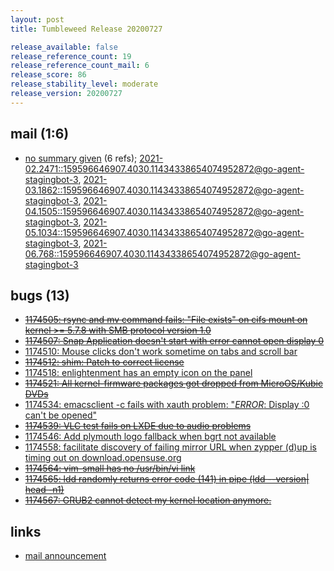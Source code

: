 ```yaml
---
layout: post
title: Tumbleweed Release 20200727

release_available: false
release_reference_count: 19
release_reference_count_mail: 6
release_score: 86
release_stability_level: moderate
release_version: 20200727
---
```


## mail (1:6)

- [no summary given](https://lists.opensuse.org/archives/list/factory@lists.opensuse.org/thread/AWJHVZC7JOZTVI7REZVFPB44O5UQID4G) (6 refs); [2021-02.2471::<159596646907.4030.11434338654074952872@go-agent-stagingbot-3>](https://lists.opensuse.org/archives/list/factory@lists.opensuse.org/thread/AWJHVZC7JOZTVI7REZVFPB44O5UQID4G), [2021-03.1862::<159596646907.4030.11434338654074952872@go-agent-stagingbot-3>](https://lists.opensuse.org/archives/list/factory@lists.opensuse.org/thread/AWJHVZC7JOZTVI7REZVFPB44O5UQID4G), [2021-04.1505::<159596646907.4030.11434338654074952872@go-agent-stagingbot-3>](https://lists.opensuse.org/archives/list/factory@lists.opensuse.org/thread/AWJHVZC7JOZTVI7REZVFPB44O5UQID4G), [2021-05.1034::<159596646907.4030.11434338654074952872@go-agent-stagingbot-3>](https://lists.opensuse.org/archives/list/factory@lists.opensuse.org/thread/AWJHVZC7JOZTVI7REZVFPB44O5UQID4G), [2021-06.768::<159596646907.4030.11434338654074952872@go-agent-stagingbot-3>](https://lists.opensuse.org/archives/list/factory@lists.opensuse.org/thread/AWJHVZC7JOZTVI7REZVFPB44O5UQID4G)

## bugs (13)

<!--more-->

- ~~[1174505: rsync and mv command fails: "File exists" on cifs mount on kernel >= 5.7.8 with SMB protocol version 1.0](https://bugzilla.opensuse.org/show_bug.cgi?id=1174505)~~
- ~~[1174507: Snap Application doesn't start with error cannot open display 0](https://bugzilla.opensuse.org/show_bug.cgi?id=1174507)~~
- [1174510: Mouse clicks don't work sometime on tabs and scroll bar](https://bugzilla.opensuse.org/show_bug.cgi?id=1174510)
- ~~[1174512: shim: Patch to correct license](https://bugzilla.opensuse.org/show_bug.cgi?id=1174512)~~
- [1174518: enlightenment has an empty icon on the panel](https://bugzilla.opensuse.org/show_bug.cgi?id=1174518)
- ~~[1174521: All kernel-firmware packages got dropped from MicroOS/Kubic DVDs](https://bugzilla.opensuse.org/show_bug.cgi?id=1174521)~~
- [1174534: emacsclient -c fails with xauth problem: "*ERROR*: Display :0 can't be opened"](https://bugzilla.opensuse.org/show_bug.cgi?id=1174534)
- ~~[1174539: VLC test fails on LXDE due to audio problems](https://bugzilla.opensuse.org/show_bug.cgi?id=1174539)~~
- [1174546: Add plymouth logo fallback when bgrt not available](https://bugzilla.opensuse.org/show_bug.cgi?id=1174546)
- [1174558: facilitate discovery of failing mirror URL when zypper (d)up is timing out on download.opensuse.org](https://bugzilla.opensuse.org/show_bug.cgi?id=1174558)
- ~~[1174564: vim-small has no /usr/bin/vi link](https://bugzilla.opensuse.org/show_bug.cgi?id=1174564)~~
- ~~[1174565: ldd randomly returns error code (141) in pipe (ldd --version| head -n1)](https://bugzilla.opensuse.org/show_bug.cgi?id=1174565)~~
- ~~[1174567: GRUB2 cannot detect my kernel location anymore.](https://bugzilla.opensuse.org/show_bug.cgi?id=1174567)~~



## links

- [mail announcement](https://lists.opensuse.org/archives/list/factory@lists.opensuse.org/thread/AWJHVZC7JOZTVI7REZVFPB44O5UQID4G)
